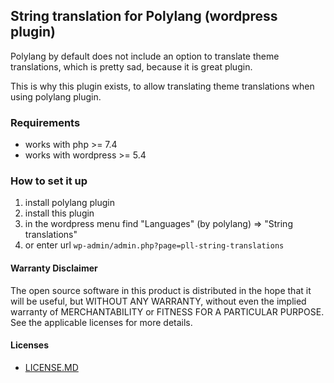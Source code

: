 ## String translation for Polylang (wordpress plugin)

Polylang by default does not include an option to translate theme translations, which is pretty sad, because it is great plugin.

This is why this plugin exists, to allow translating theme translations when using polylang plugin.


### Requirements
- works with php >= 7.4
- works with wordpress >= 5.4


### How to set it up
1. install polylang plugin
2. install this plugin
3. in the wordpress menu find "Languages" (by polylang) => "String translations"
4. or enter url `wp-admin/admin.php?page=pll-string-translations`

#### Warranty Disclaimer
The open source software in this product is distributed in the hope that it will be useful, but WITHOUT ANY WARRANTY, without even the implied warranty of MERCHANTABILITY or FITNESS FOR A PARTICULAR PURPOSE. See the applicable licenses for more details.

#### Licenses
- [LICENSE.MD](LICENSE.MD)